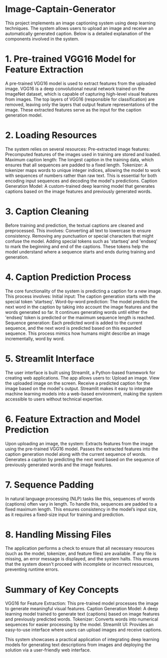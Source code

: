 # Image-Captain-Generator
This project implements an image captioning system using deep learning techniques. The system allows users to upload an image and receive an automatically generated caption. Below is a detailed explanation of the components involved in the system.

# 1. Pre-trained VGG16 Model for Feature Extraction
A pre-trained VGG16 model is used to extract features from the uploaded image. VGG16 is a deep convolutional neural network trained on the ImageNet dataset, which is capable of capturing high-level visual features from images. The top layers of VGG16 (responsible for classification) are removed, leaving only the layers that output feature representations of the image. These extracted features serve as the input for the caption generation model.

# 2. Loading Resources
The system relies on several resources:
Pre-extracted image features: Precomputed features of the images used in training are stored and loaded.
Maximum caption length: The longest caption in the training data, which ensures that all sequences are padded to a fixed length.
Tokenizer: A tokenizer maps words to unique integer indices, allowing the model to work with sequences of numbers rather than raw text. This is essential for both encoding input sequences and decoding the model's predictions.
Caption Generation Model: A custom-trained deep learning model that generates captions based on the image features and previously generated words.

# 3. Caption Cleaning
Before training and prediction, the textual captions are cleaned and preprocessed. This involves:
Converting all text to lowercase to ensure consistency.
Removing any punctuation or special characters that might confuse the model.
Adding special tokens such as 'startseq' and 'endseq' to mark the beginning and end of the captions. These tokens help the model understand where a sequence starts and ends during training and generation.

# 4. Caption Prediction Process
The core functionality of the system is predicting a caption for a new image. This process involves:
Initial input: The caption generation starts with the special token 'startseq'.
Word-by-word prediction: The model predicts the next word in the caption by taking into account the image features and the words generated so far. It continues generating words until either the 'endseq' token is predicted or the maximum sequence length is reached.
Sequence generation: Each predicted word is added to the current sequence, and the next word is predicted based on this expanded sequence. This process mimics how humans might describe an image incrementally, word by word.

# 5. Streamlit Interface
The user interface is built using Streamlit, a Python-based framework for creating web applications. The app allows users to:
Upload an image.
View the uploaded image on the screen.
Receive a predicted caption for the image based on the model's output.
Streamlit makes it easy to integrate machine learning models into a web-based environment, making the system accessible to users without technical expertise.

# 6. Feature Extraction and Model Prediction
Upon uploading an image, the system:
Extracts features from the image using the pre-trained VGG16 model.
Passes the extracted features into the caption generation model along with the current sequence of words.
Generates a caption by predicting the next word based on the sequence of previously generated words and the image features.

# 7. Sequence Padding
In natural language processing (NLP) tasks like this, sequences of words (captions) often vary in length. To handle this, sequences are padded to a fixed maximum length. This ensures consistency in the model’s input size, as it requires a fixed-size input for training and prediction.

# 8. Handling Missing Files
The application performs a check to ensure that all necessary resources (such as the model, tokenizer, and feature files) are available. If any file is missing, an error message is displayed, and the system halts. This ensures that the system doesn't proceed with incomplete or incorrect resources, preventing runtime errors.

# Summary of Key Concepts
VGG16 for Feature Extraction: This pre-trained model processes the image to generate meaningful visual features.
Caption Generation Model: A deep learning model trained to generate text (captions) based on image features and previously predicted words.
Tokenizer: Converts words into numerical sequences for easier processing by the model.
Streamlit UI: Provides an easy-to-use interface where users can upload images and receive captions.

This system showcases a practical application of integrating deep learning models for generating text descriptions from images and deploying the solution via a user-friendly web interface.
